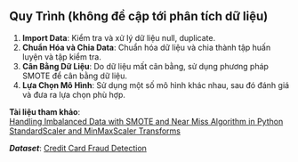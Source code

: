 ## Quy Trình (không đề cập tới phân tích dữ liệu)

1. **Import Data**: Kiểm tra và xử lý dữ liệu null, duplicate.
2. **Chuẩn Hóa và Chia Data**: Chuẩn hóa dữ liệu và chia thành tập huấn luyện và tập kiểm tra.
3. **Cân Bằng Dữ Liệu**: Do dữ liệu mất cân bằng, sử dụng phương pháp SMOTE để cân bằng dữ liệu.
4. **Lựa Chọn Mô Hình**: Sử dụng một số mô hình khác nhau, sau đó đánh giá và đưa ra lựa chọn phù hợp.

**Tài liệu tham khảo**:  
[Handling Imbalanced Data with SMOTE and Near Miss Algorithm in Python](https://www.geeksforgeeks.org/ml-handling-imbalanced-data-with-smote-and-near-miss-algorithm-in-python/)  
[StandardScaler and MinMaxScaler Transforms](https://machinelearningmastery.com/standardscaler-and-minmaxscaler-transforms-in-python/)

***Dataset***: [Credit Card Fraud Detection](https://www.kaggle.com/datasets/mlg-ulb/creditcardfraud)
